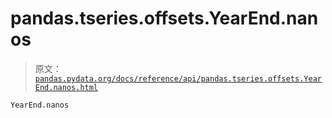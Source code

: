 # pandas.tseries.offsets.YearEnd.nanos

> 原文：[`pandas.pydata.org/docs/reference/api/pandas.tseries.offsets.YearEnd.nanos.html`](https://pandas.pydata.org/docs/reference/api/pandas.tseries.offsets.YearEnd.nanos.html)

```py
YearEnd.nanos
```
